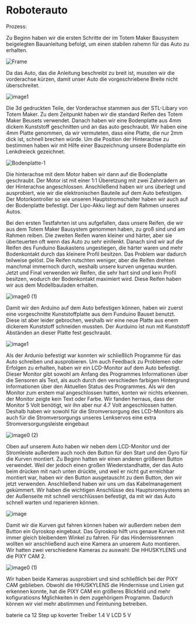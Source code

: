 Roboterauto
====

Prozess:


Zu Beginn haben wir die ersten Schritte der im Totem Maker Bausystem beigelegten Bauanleitung befolgt, um einen stabilen rahemn für das Auto zu erhalten. 

![Frame](https://user-images.githubusercontent.com/131177565/235680006-affdd363-4297-4a06-9caa-a8125de43fb9.png)

Da das Auto, das die Anleitung beschreibt zu breit ist, mussten wir die vorderachse kürzen, damit unser Auto die vorgeschriebene Breite nicht überschreitet.

![image1](https://user-images.githubusercontent.com/131177565/235680801-dcf372b3-89f4-4a34-b5b8-66f85cb70028.jpeg)

Die 3d gedruckten Teile, der Vorderachse stammen aus der STL-Libary von Totem Maker.
Zu dem Zeitpunkt haben wir die standard Reifen des Totem Maker Beusets verwendet. 
Danach haben wir eine Bodenplatte aus 4mm dickem Kunststoff geschnitten und an das auto geschraubt.
Wir haben eine 4mm Platte genommen, da wir vermuteten, dass eine Platte, die nur 2mm dick ist, schnell brechen würde.
Um die Position der Hinterachse zu bestimmen haben wir mit Hilfe einer Bauzeichnung  unsere Bodenplatte ein Lenkdreieck gezeichnet.

![Bodenplatte-1](https://user-images.githubusercontent.com/131177565/235682426-33cb649e-8ef1-453e-b3f9-9b506c7610f3.png)

Die hinterachse mit dem Motor haben wir dann auf die Bodenplatte geschraubt.
Der Motor ist mit einer 1:1 Überetzung mit zwei Zahnrädern an der Hinterachse angeschlossen.
Anschließend haben wir uns überlegt und ausprobiert, wie wir die elektronischen Bauteile auf dem Auto befestigen. 
Der Motorkontroller so wie unseren Hauptstromschalter haben wir auch auf der Bodenplatte befestigt. 
Der Lipo-Akku liegt auf dem Rahmen unseres Autos.

Bei den ersten Testfahrten ist uns aufgefallen, dass unsere Reifen, die wir aus dem Totem Maker Bausystem genommen haben, zu groß sind und am 
Rahmen reiben. Die zweiten Reifen waren kleiner und härter, aber sie überteuerten oft wenn das Auto zu sehr einllenkt.
Danach sind wir auf die Reifen des Funduino Baukastens ungestiegen, die härter waren und mehr Bodenkontakt durch das kleinere Profil besitzen.
Das Problem war dadurch teilweise gelöst.
Die Reifen rutschten weniger, aber die Reifen drehten manchmal immernoch durch, weshalb unsere kurven ungenau wurden.
Jetzt und Final verwenden wir Reifen, die sehr hart sind und kein Profil besitzen, wodurch der Bodenkontakt maximiert wird.
Diese Reifen haben wir aus dem Modellbauladen erhalten.

![image0 (1)](https://github.com/biswro2023/smartiecar/assets/131177565/c86c0d01-40ef-4458-8a59-f7c86a03f72b)


Damit wir den Arduino auf dem Auto befestigen können, haben wir zuerst eine vorgeschnitte Kunststoffplatte aus dem Funduino Bauset benutzt. 
Diese ist aber leider gebrochen, weshalb wir eine neue Platte aus enem dickerem Kunststoff schneiden mussten.
Der Aurduino ist nun mit Kunststoff Abständen an dieser Platte fest geschraubt.

![image1](https://github.com/biswro2023/smartiecar/assets/131177565/343355ef-cd43-4d30-9ed9-53aeb299f880)

Als der Ardunio befestigt war konnten wir schließlich Programme für das Auto schreiben und ausprobieren.
Um auch Feedback zu Problemen oder Erfolgen zu erhalten, haben wir ein LCD-Monitor auf dem Auto befestigt.
Dieser Monitor gibt sowohl am Anfang des Programmes Informationen über die Sensoren als Text, als auch durch den verschieden farbigen Hintergrund Informationen über den Aktuellen Status des Programmes.
Als wir den Monitor zum erstem mal angeschlossen hatten, konten wir nichts erkennen. der Monitor zeigte kein Text oder Farbe.
Wir fanden herraus, dass der Monitor 5 Volt benötigt, wir ihn aber nur 4.7 Volt angeschlossen hatten.
Deshalb haben wir sowohl für die Stromversorgung des LCD-Monitors als auch für die Stromversorgungs unseres Lenkservos eine extra Stromversorgungsleiste eingebaut

![image0 (2)](https://github.com/biswro2023/smartiecar/assets/131177565/ef6eb164-e023-4361-834d-cc200a337ebe)

Oben auf unserem Auto haben wir neben dem LCD-Monitor und der Stromleiste außerdem auch noch den Button für den Start und den Gyro für die Kurven montiert.
Zu Beginn hatten wir einen anderen größeren Button verwendet. Weil der jedoch einen großen Wiederstandhatte, der das Auto beim drücken mit nach unten drückte, und weil er nicht gut erreichbar montiert war,
haben wir den Button ausgetauscht zu dem Button, den wir jetzt verwenden.
Anschließend haben wir uns um das Kabelmanagement gekümmert. Wir haben die wichtigen Anschlüsse des Hauptsromsystems an der Außenseite mit schnell verschlüssen befestigt, da mit wir das Auto schnell warten 
und reparieren können.

![image](https://user-images.githubusercontent.com/131177565/236902868-fe6987f2-450b-4a82-ad03-88c99bf6b534.png)

Damit wir die Kurven gut fahren können haben wir außerdem neben dem Button ein Gyroskop eingebaut.
Das Gyroskop hilft uns genaue Kurven mit immer gleich bleibendem Winkel zu fahren.
Für das Hindernissrennen wollten wir anschließend auch eine Kamera an unserem Auto montieren.
Wir hatten zwei verschiedene Kameras zu auswahl: Die HHUSKYLENS und die PIXY CAM 2.

![image0 (1)](https://github.com/biswro2023/smartiecar/assets/131177565/883c4d95-4bc7-4951-97ae-d3c51a035d14)

Wir haben beide Kameras ausprobiert und sind schließlich bei der PIXY CAM geblieben.
Obwohl die HHUSKYLENS die Hindernisse und Linien gut erkennen konnte, hat die PIXY CAM ein größeres Blickfeld und mehr kofiguratiosns Mglichkeiten in dem zugehörigem Programm. Dadurch können wir viel mehr abstimmen und Feintuning betreiben.

baterie ca 12 
Step up koverter 
Treiber 1.4 V
LCD 5 V 
